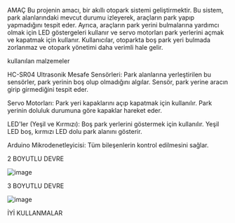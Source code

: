 AMAÇ
Bu projenin amacı, bir akıllı otopark sistemi geliştirmektir. Bu sistem, park alanlarındaki mevcut durumu izleyerek, araçların park yapıp yapmadığını tespit eder. Ayrıca, araçların park yerini bulmalarına yardımcı olmak için LED göstergeleri kullanır ve servo motorları park yerlerini açmak ve kapatmak için kullanır. Kullanıcılar, otoparkta boş park yeri bulmada zorlanmaz ve otopark yönetimi daha verimli hale gelir.


kullanılan malzemeler

HC-SR04 Ultrasonik Mesafe Sensörleri: Park alanlarına yerleştirilen bu sensörler, park yerinin boş olup olmadığını algılar. Sensör, park yerine aracın girip girmediğini tespit eder.

Servo Motorları: Park yeri kapaklarını açıp kapatmak için kullanılır. Park yerinin doluluk durumuna göre kapaklar hareket eder.

LED'ler (Yeşil ve Kırmızı): Boş park yerlerini göstermek için kullanılır. 
Yeşil LED boş, kırmızı LED dolu park alanını gösterir.

Arduino Mikrodenetleyicisi: Tüm bileşenlerin kontrol edilmesini sağlar.

2 BOYUTLU DEVRE 

![image](https://github.com/user-attachments/assets/7d5cb939-88a0-4b72-8b65-af3199ff8eba)



3 BOYUTLU DEVRE 

![image](https://github.com/user-attachments/assets/431549ae-302a-4fe1-92a3-8c227293ee9f)





İYİ KULLANMALAR 


